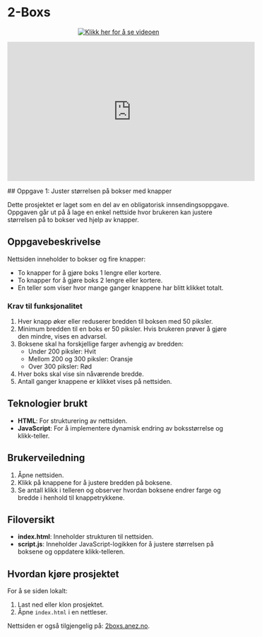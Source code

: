 <p align="center">
  <strong><h1>2-Boxs</h1></strong>
</p>

<p align="center">
  <a href="https://www.2boxs-images.anez.no/innlevering1.mp4">
    <img src="https://www.2boxs-images.anez.no/first-program-screenshot.png" alt="Klikk her for å se videoen" />
  </a>
</p>

<p align="center">
  <iframe width="560" height="315" src="https://www.2boxs-images.anez.no/innlevering1.mp4?autoplay=1&loop=1&mute=1" frameborder="0" allow="autoplay; encrypted-media" allowfullscreen></iframe>
</p>
## Oppgave 1: Juster størrelsen på bokser med knapper

Dette prosjektet er laget som en del av en obligatorisk innsendingsoppgave. Oppgaven går ut på å lage en enkel nettside hvor brukeren kan justere størrelsen på to bokser ved hjelp av knapper.

## Oppgavebeskrivelse

Nettsiden inneholder to bokser og fire knapper:

- To knapper for å gjøre boks 1 lengre eller kortere.
- To knapper for å gjøre boks 2 lengre eller kortere.
- En teller som viser hvor mange ganger knappene har blitt klikket totalt.

### Krav til funksjonalitet

1. Hver knapp øker eller reduserer bredden til boksen med 50 piksler.
2. Minimum bredden til en boks er 50 piksler. Hvis brukeren prøver å gjøre den mindre, vises en advarsel.
3. Boksene skal ha forskjellige farger avhengig av bredden:
   - Under 200 piksler: Hvit
   - Mellom 200 og 300 piksler: Oransje
   - Over 300 piksler: Rød
4. Hver boks skal vise sin nåværende bredde.
5. Antall ganger knappene er klikket vises på nettsiden.

## Teknologier brukt

- **HTML**: For strukturering av nettsiden.
- **JavaScript**: For å implementere dynamisk endring av boksstørrelse og klikk-teller.
  
## Brukerveiledning

1. Åpne nettsiden.
2. Klikk på knappene for å justere bredden på boksene.
3. Se antall klikk i telleren og observer hvordan boksene endrer farge og bredde i henhold til knappetrykkene.

## Filoversikt

- **index.html**: Inneholder strukturen til nettsiden.
- **script.js**: Inneholder JavaScript-logikken for å justere størrelsen på boksene og oppdatere klikk-telleren.

## Hvordan kjøre prosjektet

For å se siden lokalt:
1. Last ned eller klon prosjektet.
2. Åpne `index.html` i en nettleser.

Nettsiden er også tilgjengelig på: [2boxs.anez.no](http://2boxs.anez.no).
